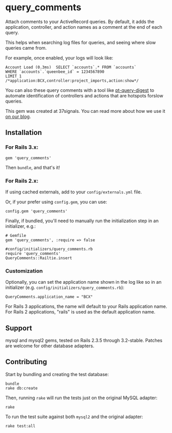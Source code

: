 # query_comments

Attach comments to your ActiveRecord queries. By default, it adds the application, controller, and action names as a
comment at the end of each query.

This helps when searching log files for queries, and seeing where slow queries came from.

For example, once enabled, your logs will look like:

    Account Load (0.3ms)  SELECT `accounts`.* FROM `accounts` 
    WHERE `accounts`.`queenbee_id` = 1234567890 
    LIMIT 1 
    /*application:BCX,controller:project_imports,action:show*/

You can also these query comments with a tool like [pt-query-digest](http://www.percona.com/doc/percona-toolkit/2.1/pt-query-digest.html#query-reviews) 
to automate identification of controllers and actions that are hotspots forslow queries.

This gem was created at 37signals. You can read more about how we use it [on
our blog](http://37signals.com/svn/posts/3130-tech-note-mysql-query-comments-in-rails).

## Installation

### For Rails 3.x:

    gem 'query_comments'

Then `bundle`, and that's it!

### For Rails 2.x:

If using cached externals, add to your `config/externals.yml` file.

Or, if your prefer using `config.gem`, you can use:

    config.gem 'query_comments'

Finally, if bundled, you'll need to manually run the initialization step in an
initializer, e.g.:
    
    # Gemfile
    gem 'query_comments', :require => false

    #config/initializers/query_comments.rb
    require 'query_comments'
    QueryComments::Railtie.insert

### Customization
Optionally, you can set the application name shown in the log like so in an initializer (e.g. `config/initializers/query_comments.rb`):

    QueryComments.application_name = "BCX"

For Rails 3 applications, the name will default to your Rails application name.
For Rails 2 applications, "rails" is used as the default application name.

## Support

mysql and mysql2 gems, tested on Rails 2.3.5 through 3.2-stable. Patches are welcome for other database adapters. 

## Contributing

Start by bundling and creating the test database:

    bundle
    rake db:create

Then, running `rake` will run the tests just on the original MySQL adapter:

    rake

To run the test suite against both `mysql2` and the original adapter:

    rake test:all

